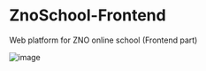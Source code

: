 # ZnoSchool-Frontend
Web platform for ZNO online school (Frontend part)  

![image](https://user-images.githubusercontent.com/110092103/183064790-45f9cfb6-847c-47c2-b8b3-848b21ddd208.png)

